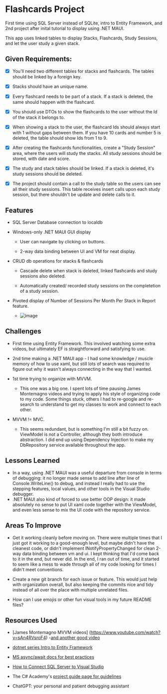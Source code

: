 # Flashcards Project

First time using SQL Server instead of SQLite, intro to Entity Framework, and 2nd project after inital tutorial to display using .NET MAUI. 

This app uses linked tables to display Stacks, Flashcards, Study Sessions, and let the user study a given stack. 

## Given Requirements:

- [x] You'll need two different tables for stacks and flashcards. The tables should be linked by a foreign key.
      
- [x] Stacks should have an unique name.
      
- [x] Every flashcard needs to be part of a stack. If a stack is deleted, the same should happen with the flashcard.
      
- [x] You should use DTOs to show the flashcards to the user without the Id of the stack it belongs to.
      
- [x] When showing a stack to the user, the flashcard Ids should always start with 1 without gaps between them. If you have 10 cards and number 5 is deleted, the table should show Ids from 1 to 9.
      
- [x] After creating the flashcards functionalities, create a "Study Session" area, where the users will study the stacks. All study sessions should be stored, with date and score.
      
- [x] The study and stack tables should be linked. If a stack is deleted, it's study sessions should be deleted.
      
- [x] The project should contain a call to the study table so the users can see all their study sessions. This table receives insert calls upon each study session, but there shouldn't be update and delete calls to it.

## Features

- SQL Server Database connection to localdb
  
- Windows-only .NET MAUI GUI display
  
  - User can navigate by clicking on buttons.
    
  - 2-way data binding between UI and VM for neat display.
    
- CRUD db operations for stacks & flashcards
  
  - Cascade delete when stack is deleted, linked flashcards and study sessions also deleted.
    
  - Automatically created/ recorded study sessions on the completetion of a study session.
 
- Pivoted display of Number of Sessions Per Month Per Stack in Report feature.
  
  - ![image](https://github.com/user-attachments/assets/18bdedc6-a9d1-4e0c-849f-fe6396d35629)

## Challenges

- First time using Entity Framework. This involved watching some extra videos, but ultimately EF is straightforward and satisfying to use.
  
- 2nd time making a .NET MAUI app - I had some knowledge / muscle memory of how to use xaml, but still lots of search was required to figure out why it wasn't always connecting in the way that I wanted.
  
- 1st time trying to organize with MVVM.
  
  - This one was a big one. I spent lots of time pausing James Montemagno videos and trying to apply his style of organizing code to my code. Some things stuck, others I had to re-google and re-search to understand to get my classes to work and connect to each other.
    
- MVVM != MVC.
  
  - This seems redundant, but is something I'm still a bit fuzzy on. ViewModel is not a Controller, although they both introduce abstraction. I did end up using Dependency Injection to make my DbRepository service available throughout the app.
 
## Lessons Learned

- In a way, using .NET MAUI was a useful departure from console in terms of debugging: it no longer made sense to add line after line of Console.WriteLine() to debug, and instead I really had to use the stepping features, local values, and other tools in the Visual Studio debugger.
- .NET MAUI also kind of forced to use better OOP design: it made absolutely no sense to put UI xaml code together with the ViewModel, and even less sense to mix the UI code with the repository service.

## Areas To Improve

- Get it working cleanly before moving on. There were multiple times that I just got it working to a good-enough level, but maybe didn't have the cleanest code, or didn't implement INotifyPropertyChanged for clean 2-way data binding between vm and ui. I kept thinking that I'd come back to it in the end, but never did. In the end, I ran out of time, and it started to seem like a mess to wade through all of my code looking for times I didn't meet conventions.

- Create a new git branch for each issue or feature. This would just help with organization overall, but also keeping the commits nice and tidy instead of all over the place with multiple unrelated files.

- How can I use emojis or other fun visual tools in my future README files?

## Resources Used

- [James Montemagno MVVM videos] (https://www.youtube.com/watch?v=sAn4RVsroF4)
    -[and another good video](https://www.youtube.com/watch?v=AXpTeiWtbC8)

- [dotnet series Intro to Entity Framework](https://www.youtube.com/watch?v=SryQxUeChMc)

- [MS async/await docs for best practices](https://learn.microsoft.com/en-us/archive/msdn-magazine/2013/march/async-await-best-practices-in-asynchronous-programming)

- [How to Connect SQL Server to Visual Studio](https://www.youtube.com/watch?v=M5DhHYQlnq8)

- The C# Academy's [project guide page for guidelines](https://www.thecsharpacademy.com/project/14/flashcards)

- ChatGPT: your personal and patient debugging assistant
